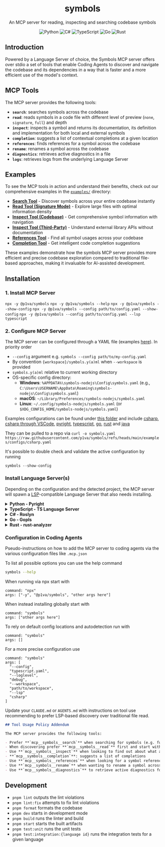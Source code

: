 <div align="center">

# symbols

An MCP server for reading, inspecting and searching codebase symbols

![Python](https://img.shields.io/badge/python-3670A0?&logo=python&logoColor=ffdd54)
![C#](https://img.shields.io/badge/c%23-%23239120.svg?logo=csharp&logoColor=white)
![TypeScript](https://img.shields.io/badge/typescript-%23007ACC.svg?logo=typescript&logoColor=white)
![Go](https://img.shields.io/badge/go-%2300ADD8.svg?logo=go&logoColor=white)
![Rust](https://img.shields.io/badge/rust-%23000000.svg?logo=rust&logoColor=white)

</div>

## Introduction

Powered by a Language Server of choice, the Symbols MCP server offers over stdio a set of tools that enable Coding Agents to discover and navigate the codebase and its dependencies in a way that is faster and a more efficient use of the model's context.

## MCP Tools

The MCP server provides the following tools:

- **`search`**: searches symbols across the codebase
- **`read`**: reads symbols in a code file with different level of preview (`none`, `signature`, `full`) and depth
- **`inspect`**: inspects a symbol and returns its documentation, its definition and implementation for both local and external symbols
- **`completion`**: suggests a list of contextual completions at a given location
- **`references`**: finds references for a symbol across the codebase
- **`rename`**: renames a symbol across the codebase
- **`diagnostics`**: retrieves active diagnostics in a file
- **`logs`**: retrieves logs from the underlying Language Server

## Examples

To see the MCP tools in action and understand their benefits, check out our comprehensive examples in the [`examples/`](examples/) directory:

- **[Search Tool](examples/01-search.md)** - Discover symbols across your entire codebase instantly
- **[Read Tool (Signature Mode)](examples/02-read-signature-mode.md)** - Explore large files with optimal information density
- **[Inspect Tool (Codebase)](examples/03-inspect-codebase-symbol.md)** - Get comprehensive symbol information with navigation
- **[Inspect Tool (Third-Party)](examples/04-inspect-third-party-library.md)** - Understand external library APIs without documentation
- **[References Tool](examples/05-references.md)** - Find all symbol usages across your codebase
- **[Completion Tool](examples/06-completion.md)** - Get intelligent code completion suggestions

These examples demonstrate how the symbols MCP server provides more efficient and precise codebase exploration compared to traditional file-based approaches, making it invaluable for AI-assisted development.

## Installation

### 1. Install MCP Server

`npx -y @p1va/symbols`
`npx -y @p1va/symbols --help`
`npx -y @p1va/symbols --show-config`
`npx -y @p1va/symbols --config path/to/config.yaml --show-config`
`npx -y @p1va/symbols --config path/to/config.yaml --lsp typescript`

### 2. Configure MCP Server

The MCP server can be configured through a YAML file (examples [here](examples/configs/)). In priority order

- `--config` argument e.g. `symbols --config path/to/my-config.yaml`
- By convention `{workspace}/symbols.y(a)ml` when `--workspace` is provided
- `symbols.y(a)ml` relative to current working directory
- OS-specific config directory:
  - **Windows**: `%APPDATA%\symbols-nodejs\Config\symbols.yaml` (e.g., `C:\Users\USERNAME\AppData\Roaming\symbols-nodejs\Config\symbols.yaml`)
  - **macOS**: `~/Library/Preferences/symbols-nodejs/symbols.yaml`
  - **Linux**: `~/.config/symbols-nodejs/symbols.yaml` (or `$XDG_CONFIG_HOME/symbols-nodejs/symbols.yaml`)

Examples configurations can be found under [this folder](examples/configs/) and include [csharp](examples/configs/csharp.yaml), [csharp through VSCode](examples/configs/vscode-csharp.yaml), [pyright](examples/configs/pyright.yaml), [typescript](examples/configs/typescript.yaml), [go](examples/configs/rust.yaml), [rust](examples/configs/go.yaml) and [java](examples/configs/java.yaml)

They can be pulled to a repo via
`curl -o symbols.yaml https://raw.githubusercontent.com/p1va/symbols/refs/heads/main/examples/configs/csharp.yaml`

It's possible to double check and validate the active configuration by running

`symbols --show-config`

### Install Language Server(s)

Depending on the configuration and the detected project, the MCP server will spawn a [LSP](https://microsoft.github.io/language-server-protocol/)-compatible Language Server that also needs installing.

<details>

<summary><b>Python - Pyright</b></summary>

### Installation

```sh
npm install -g pyright
```

To double-check the outcome of the installation run the command below

```sh
pyright-langserver --stdio
```

### Troubleshooting

A sympthom of Pyright not being properly configured is the `diagnostics` tool only reporting module import errors even when none appear in the IDE.

You can update your `pyproject.toml` to correctly point it to the virtual environment location.

```toml
[tool.pyright]
venvPath = "."
venv = ".venv"
```

</details>

<details>

<summary><b>TypeScript - TS Language Server</b></summary>

### Installation

```sh
npm install -g typescript typescript-language-server
```

To double-check the outcome of the installation run the command below

```sh
typescript-language-server --stdio
```

You should see the language server start and wait for LSP messages.

</details>

<details>

<summary><b>C# - Roslyn</b></summary>

### Installation

The official Csharp Language Server is distributed over nuget as a self-contained executable.

To download it via the `dotnet` command, create a temporary project file named `ServerDownload.csproj` with the following content:

```xml
<Project Sdk="Microsoft.NET.Sdk">
  <PropertyGroup>
    <PackageNameBase>Microsoft.CodeAnalysis.LanguageServer</PackageNameBase>
    <PackageVersion>5.0.0-1.25353.13</PackageVersion>
    <RestorePackagesPath  Condition=" '$(RestorePackagesPath)' == '' ">/tmp/lsp-download</RestorePackagesPath>
    <ServerPath Condition=" '$(DownloadPath)' == '' ">./LspServer/</ServerPath>
    <TargetFramework>net9.0</TargetFramework>
    <DisableImplicitNuGetFallbackFolder>true</DisableImplicitNuGetFallbackFolder>
    <AutomaticallyUseReferenceAssemblyPackages>false</AutomaticallyUseReferenceAssemblyPackages>
    <RestoreSources>
      https://pkgs.dev.azure.com/azure-public/vside/_packaging/vs-impl/nuget/v3/index.json
    </RestoreSources>
  </PropertyGroup>
  <ItemGroup>
    <PackageDownload Include="$(PackageNameBase).$(Platform)" version="[$(PackageVersion)]" />
  </ItemGroup>
  <Target Name="SimplifyPath" AfterTargets="Restore">
    <PropertyGroup>
      <PackageIdFolderName>$(PackageNameBase.ToLower()).$(Platform.ToLower())</PackageIdFolderName>
      <PackageContentPath>$(RestorePackagesPath)/$(PackageIdFolderName)/$(PackageVersion)/content/LanguageServer/$(Platform)/</PackageContentPath>
    </PropertyGroup>
    <ItemGroup>
      <ServerFiles Include="$(PackageContentPath)**/*" />
    </ItemGroup>
    <Copy SourceFiles="@(ServerFiles)" DestinationFolder="$(ServerPath)%(RecursiveDir)" />
    <RemoveDir Directories="$(RestorePackagesPath)" />
  </Target>
</Project>
```

Then pick the platform identifier matching your machine

- `win-x64`
- `win-arm64`
- `linux-x64`
- `linux-arm64`
- `linux-musl-x64`
- `linux-musl-arm64`
- `osx-x64`
- `osx-arm64`
- `neutral`

Finally restore the temporary project to download the Language Server to the `ServerPath` location

```sh
dotnet restore ServerDownload.csproj \
  /p:Platform=YOUR-PLATFORM-ID \
  /p:ServerPath=$HOME/.csharp-lsp/
```

To double-check the outcome of the installation run the command below

```sh
$HOME/.csharp-lsp/Microsoft.CodeAnalysis.LanguageServer --version
```

</details>

<details>

<summary><b>Go - Gopls</b></summary>

### Installation

```sh
go install golang.org/x/tools/gopls@latest
```

To double-check the outcome of the installation run the command below

```sh
gopls version
```

</details>

<details>

<summary><b>Rust - rust-analyzer</b></summary>

### Installation

```sh
rustup component add rust-analyzer
```

To double-check the outcome of the installation run the command below

```sh
rust-analyzer --version
```

</details>

### Configuration in Coding Agents

Pseudo-instructions on how to add the MCP server to coding agents via the various configuration files like `.mcp.json`

To list all possible options you can use the help command

```sh
symbols --help
```

When running via npx start with

```
command: "npx"
args: ["-y", "@p1va/symbols", "other args here"]
```

When instead installing globally start with

```
command: "symbols"
args: ["other args here"]
```

To rely on default config locations and autodetection run with

```
command: "symbols"
args: []
```

For a more precise configuration use

```
command: "symbols"
args: [
  "--config",
  "typescript.yaml",
  "--loglevel",
  "debug",
  "--workspace",
  "path/to/workspace",
  "--lsp"
  "csharp"
]
```

Update your `CLAUDE.md` or `AGENTS.md` with instructions on tool use recommending to prefer LSP-based discovery over traditional file read.

```md
## Tool Usage Policy Addendum

The MCP server provides the following tools:

- Prefer **`mcp__symbols__search`** when searching for symbols (e.g. function names, types, ect), use your usual tool for other kinds of searches (e.g. \*.ts)
- When discovering prefer **`mcp__symbols__read`** first and start with previewMode: `none` to get a sense of what is in there then if needed increase to `signature` or `full` symbols in a given file with different level of details.
- Use **`mcp__symbols__inspect`** when looking to find out about what a symbol does, its signature, its definition, its implementation. Then if needed keep exploring the suggested locations with `mcp__symbols__read`
- **`mcp__symbols__completion`**: suggests a list of completions
- Use **`mcp__symbols__references`** when looking for a symbol references across the codebase
- Use **`mcp__symbols__rename`** when wanting to rename a symbol across the codebase
- Use **`mcp__symbols__diagnostics`** to retrieve active diagnostics for a given document
```

## Development

- `pnpm lint` outputs the lint violations
- `pnpm lint:fix` attempts to fix lint violations
- `pnpm format` formats the codebase
- `pnpm dev` starts in development mode
- `pnpm build` runs the linter and build
- `pnpm start` starts the built artifacts
- `pnpm test:unit` runs the unit tests
- `pnpm test:integration:{language id}` runs the integration tests for a given language
